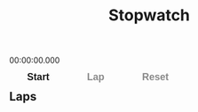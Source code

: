 <!DOCTYPE html>
<html lang="en">
<head>
<meta charset="UTF-8" />
<meta name="viewport" content="width=device-width, initial-scale=1" />
<title>Stopwatch - Interactive Timer</title>
<style>
  /* Import a modern font */
  @import url('https://fonts.googleapis.com/css2?family=Poppins:wght@600&display=swap');

  :root {
    --bg-color: #ffffff;
    --primary-color: #111827; /* Dark gray */
    --secondary-color: #6b7280; /* Neutral gray */
    --accent-color: #3b82f6; /* Blue accent */
    --button-bg: #f3f4f6;
    --button-hover-bg: #e0e7ff;
    --button-active-bg: #c7d2fe;
    --card-shadow: rgba(0, 0, 0, 0.05);
    --border-radius: 0.75rem;
    --transition-duration: 0.3s;
  }

  * {
    box-sizing: border-box;
  }

  body {
    margin: 0;
    background-color: var(--bg-color);
    font-family: 'Poppins', sans-serif;
    color: var(--primary-color);
    -webkit-font-smoothing: antialiased;
    -moz-osx-font-smoothing: grayscale;
    min-height: 100vh;
    display: flex;
    flex-direction: column;
    align-items: center;
  }

  header {
    position: sticky;
    top: 0;
    width: 100%;
    background: var(--bg-color);
    padding: 1rem 2rem;
    box-shadow: 0 1px 3px var(--card-shadow);
    z-index: 100;
    display: flex;
    justify-content: center;
  }

  header h1 {
    margin: 0;
    font-weight: 700;
    font-size: 1.75rem;
    color: var(--primary-color);
    user-select: none;
  }

  main {
    flex: 1;
    max-width: 600px;
    width: 100%;
    padding: 3rem 2rem 4rem 2rem;
    display: flex;
    flex-direction: column;
    align-items: center;
  }

  .stopwatch-card {
    background: var(--bg-color);
    box-shadow: 0 8px 24px var(--card-shadow);
    border-radius: var(--border-radius);
    padding: 2.5rem 3rem;
    width: 100%;
    display: flex;
    flex-direction: column;
    align-items: center;
  }

  .time-display {
    font-size: 4rem;
    font-weight: 700;
    letter-spacing: 0.03em;
    color: var(--primary-color);
    user-select: none;
    font-variant-numeric: tabular-nums;
  }

  .buttons {
    margin-top: 2rem;
    display: flex;
    gap: 1rem;
    flex-wrap: wrap;
    justify-content: center;
  }
  button {
    background-color: var(--button-bg);
    border: none;
    padding: 0.75rem 2rem;
    font-size: 1.1rem;
    font-weight: 600;
    color: var(--primary-color);
    border-radius: var(--border-radius);
    cursor: pointer;
    box-shadow: 0 3px 8px var(--card-shadow);
    transition:
      background-color var(--transition-duration) ease,
      transform 0.2s ease;
    user-select: none;
  }
  button:focus {
    outline: 2px solid var(--accent-color);
    outline-offset: 2px;
  }
  button:hover:not(:disabled) {
    background-color: var(--button-hover-bg);
    transform: scale(1.03);
  }
  button:active:not(:disabled) {
    background-color: var(--button-active-bg);
    transform: scale(0.98);
  }
  button:disabled {
    cursor: not-allowed;
    opacity: 0.5;
    transform: none !important;
  }

  .laps {
    margin-top: 2rem;
    width: 100%;
    max-height: 280px;
    overflow-y: auto;
    background: var(--button-bg);
    border-radius: var(--border-radius);
    box-shadow: inset 0 0 10px var(--card-shadow);
    padding: 1rem 1.5rem;
    font-size: 1rem;
    color: var(--secondary-color);
  }
  .laps h2 {
    margin: 0 0 1rem 0;
    font-weight: 700;
    color: var(--primary-color);
  }
  .laps ul {
    margin: 0;
    padding: 0;
    list-style: none;
  }
  .laps li {
    padding: 0.3rem 0;
    border-bottom: 1px solid #e5e7eb;
    font-family: monospace;
    display: flex;
    justify-content: space-between;
  }
  .laps li:last-child {
    border-bottom: none;
  }

  @media (max-width: 440px) {
    .time-display {
      font-size: 3rem;
    }
    button {
      padding: 0.5rem 1.25rem;
      font-size: 1rem;
    }
  }
</style>
</head>
<body>
<header>
  <h1>Stopwatch</h1>
</header>
<main>
  <section class="stopwatch-card" aria-label="Stopwatch timer and controls">
    <div role="timer" aria-live="off" aria-atomic="true" class="time-display" id="time-display">00:00:00.000</div>
    <div class="buttons">
      <button id="start-pause-btn" aria-pressed="false" aria-label="Start stopwatch">Start</button>
      <button id="lap-btn" disabled aria-label="Record lap time">Lap</button>
      <button id="reset-btn" disabled aria-label="Reset stopwatch">Reset</button>
    </div>
    <div class="laps" aria-live="polite" aria-atomic="false">
      <h2>Laps</h2>
      <ul id="laps-list" role="list" aria-label="Lap times">
        <!-- Lap items inserted here -->
      </ul>
    </div>
  </section>
</main>
<script>
  (function () {
    const startPauseBtn = document.getElementById('start-pause-btn');
    const lapBtn = document.getElementById('lap-btn');
    const resetBtn = document.getElementById('reset-btn');
    const timeDisplay = document.getElementById('time-display');
    const lapsList = document.getElementById('laps-list');

    let startTime = 0;
    let elapsedTime = 0;
    let timerInterval = null;
    let isRunning = false;

    let lapTimes = [];

    function formatTime(ms) {
      const totalMilliseconds = ms % 1000;
      const totalSeconds = Math.floor(ms / 1000);
      const secs = totalSeconds % 60;
      const totalMinutes = Math.floor(totalSeconds / 60);
      const mins = totalMinutes % 60;
      const hrs = Math.floor(totalMinutes / 60);

      // Format with leading zeros
      const hoursStr = String(hrs).padStart(2, '0');
      const minutesStr = String(mins).padStart(2, '0');
      const secondsStr = String(secs).padStart(2, '0');
      const msStr = String(totalMilliseconds).padStart(3, '0');
      return `${hoursStr}:${minutesStr}:${secondsStr}.${msStr}`;
    }

    function updateDisplay() {
      const now = performance.now();
      elapsedTime = now - startTime;
      timeDisplay.textContent = formatTime(elapsedTime);
    }

    function startTimer() {
      startTime = performance.now() - elapsedTime;
      timerInterval = requestAnimationFrame(runTimer);
      isRunning = true;
      startPauseBtn.textContent = 'Pause';
      startPauseBtn.setAttribute('aria-label', 'Pause stopwatch');
      startPauseBtn.setAttribute('aria-pressed', 'true');
      lapBtn.disabled = false;
      resetBtn.disabled = false;
    }

    function pauseTimer() {
      isRunning = false;
      cancelAnimationFrame(timerInterval);
      startPauseBtn.textContent = 'Start';
      startPauseBtn.setAttribute('aria-label', 'Start stopwatch');
      startPauseBtn.setAttribute('aria-pressed', 'false');
      lapBtn.disabled = true;
      resetBtn.disabled = false;
    }

    function resetTimer() {
      isRunning = false;
      cancelAnimationFrame(timerInterval);
      elapsedTime = 0;
      lapTimes = [];
      timeDisplay.textContent = "00:00:00.000";
      lapsList.innerHTML = '';
      startPauseBtn.textContent = 'Start';
      startPauseBtn.setAttribute('aria-label', 'Start stopwatch');
      startPauseBtn.setAttribute('aria-pressed', 'false');
      lapBtn.disabled = true;
      resetBtn.disabled = true;
    }

    function runTimer() {
      updateDisplay();
      if (isRunning) {
        timerInterval = requestAnimationFrame(runTimer);
      }
    }

    function recordLap() {
      if (!isRunning) return;

      // Get current lap time
      const lapTime = elapsedTime;

      // If previous laps exist, calculate lap split time
      let lapSplitTime = lapTime;
      if (lapTimes.length > 0) {
        lapSplitTime = lapTime - lapTimes[lapTimes.length - 1];
      }

      lapTimes.push(lapTime);

      // Create lap item
      const li = document.createElement('li');
      li.textContent = `Lap ${lapTimes.length}`;
      const spanTime = document.createElement('span');
      spanTime.textContent = formatTime(lapSplitTime);
      li.appendChild(spanTime);

      lapsList.insertBefore(li, lapsList.firstChild);
    }

    startPauseBtn.addEventListener('click', function () {
      if (isRunning) {
        pauseTimer();
      } else {
        startTimer();
      }
    });
    lapBtn.addEventListener('click', recordLap);
    resetBtn.addEventListener('click', resetTimer);

    // Initialization: reset state
    resetTimer();
  })();
</script>
</body>
</html>

